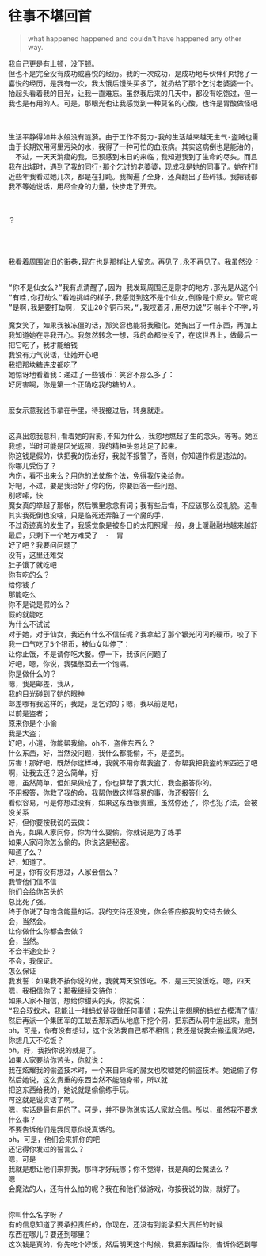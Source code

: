 # 往事不堪回首


> what happened happened and couldn't have happened any other way. 


<pre>
我自己更是有上顿，没下顿。
但也不是完全没有成功或喜悦的经历。我的一次成功，是成功地与伙伴们哄抢了一个乞讨老婆婆的钱罐。
喜悦的经历，是我有一次，我太饿后馒头买多了，就扔给了那个乞讨老婆婆一个。老婆婆那连声和道谢，以及
抬起头看着我的目光，让我一直难忘。虽然我后来的几天中，都没有吃饱过，但一想起那目光，我就感觉很满足：
我也是有用的人。可是，那眼光也让我感觉到一种莫名的心酸，也许是胃酸做怪吧。



生活平静得如井水般没有涟漪。由于工作不努力-我的生活越来越无生气-盗贼也需要拼命工作的。
由于长期饮用河里污染的水，我得了一种可怕的血液病。其实这病倒也是能治的，但需要非常多的钱-至少对我来讲，是天文数字。我的身体日渐虚弱。由于病痛，我不用装就显得很可怜，所以，虽然本职的偷盗早已做不了，但是乞讨倒是收益不错。
　不过，一天天消瘦的我，已预感到末日的来临；我知道我到了生命的尽头。而且，即使这样的生命能维持下去，这样的生活又有什么意义呢？我要找个地方了结。但不能让别人看笑话。我要走得越远越好...
我在出城时，遇到了我的同行-那个乞讨的老婆婆，现成我是她的同事了。她在打盹，没有看我。她的年龄很大了，
近些年我看过她几次，都是在打盹。我掏遍了全身，还真翻出了些碎钱。我把钱都放到了婆婆的钵里，钱币碰撞的声音将婆婆吵醒了，我真后悔。谢谢，谢谢，谢谢。婆婆无力地说，抬头看了我一眼，然后漏出惊异的眼神。
我不等她说话，用尽全身的力量，快步走了开去。



？




我看着周围破旧的街巷,现在也是那样让人留恋。再见了,永不再见了。我虽然没 有眼泪下来,但我心里早已是难过到极点。我凭着仅有的体力,沿街向东缓缓地走着。走到走出街的尽头。周 围真的荒凉了,蒿草越来越高,我要找个没有打扰的地方,晒着太阳,静静地离去。我喘着长气,一步步地向 前走,我感觉已到了世界的尽头。我要走得远远的,要是被野狗给吃了就太倒霉了。终于我走不动了,我爬到 路边的草地上,找到一棵树,靠在树上,向着南方,缓缓关上了眼。 不知过了多久,我努力再睁开眼,想看 这世界最后一眼。我却看到一个人站在我面前。仔细看时,我知道我完了,不过也好,因我竟然来到了天堂。 周围都发着光,站在我面前的是个仙女,她全身是白色的,好象有些淡紫色。不过衣领和袖子是明显的蓝紫色的,非 常显眼。我始终弄不清,我对这身衣服一直记得非常清晰,按理说当时我不应看得很清。可以我但清晰地记得 很个颜色,甚至十几年后,我的记忆一点也没有变化。我努力开始说话,“我真的能进天堂么”?“天堂”? 那我可不知道。这个地方是叫天堂的么?“


“你不是仙女么?”我有点清醒了,因为 我发现周围还是刚才的地方,那光是从这个仙女身上发出的,可能是我眼睛还是看不清,不过我确实感觉她在 发着光。“仙女?,也许吧”我路过这里,碰巧看到你倒在这里,看上去不是很好,你需要什么帮助么?”我 这时被拉回到了现实,现实是想到个死的地方都这么难：临死还是被人看到了。我没好气地说“钱,你有钱么?”
“有哇,你打劫么“看她挑衅的样子,我感觉到这不是个仙女,倒像是个麽女。管它呢,有人送我走也好。
”是啊,我是要打劫啊, 交出20个铜币来,“,我咬着牙,用尽力说”牙嘣半个不字,哼“哼。”我没有力量说下去了,麽女倒很配 合,真的显出很害怕的样子,开始认真在身上的褡裢里翻找,找了半天。摇摇头,叹口气。我只有2个铜币, 银币可以么?我还有金币。“嗯,今天便宜你了,拿出10个金币,放你走人”给你银币可以么?“我没有多少 力气了,”当然不可以“我哪里还有好气说话。

魔女笑了，如果我被冻僵的话，那笑容也能将我融化。她掏出了一件东西，再加上这块糖，可以了吧？
我知道她在寻我开心。我忽然转念一想，我的命都快没了，在这世界上，做最后一件能让别人开心的事，不也是算没有枉活一次么？我不再说话，无力地接过糖。
把它吃了，我才能给钱
我没有力气说话，让她开心吧
我把那块糖连皮都吃了
她惊讶地看着我：递过了一些钱币：笑容不那么多了：
好厉害啊，你是第一个正确吃我的糖的人。


麽女示意我钱币拿在手里，待我接过后，转身就走。


这真出忽我意料,看着她的背影,不知为什么，我忽地燃起了生的念头。等等。她回过头,还有什么吩咐么? 我这时才看到,她的手里拿着一个法仗，和传说中的魔女一样。
我想，当时可能是回光返照，我的精神头忽地足了起来。
你这钱是假的，快把我的伤治好，我就不报警了，否则，你知道作假是违法的。
你哪儿受伤了？
内伤，看不出来么？用你的法仗施个法，免得我传染给你。
好吧，不过，要是我治好了你的伤，你要回答一些问题。
别啰嗦，快
魔女真的举起了那帐，然后嘴里念念有词；我有些后悔，不应该那么没礼貌。这看来真的要弄死我了。
其实我死倒也没啥，只是临死还弄脏了一个魔的手，
不过奇迹真的发生了，我感觉象是被冬日的太阳照耀一般，身上暖融融地越来越舒服，原来的难受的感觉越来越远...
最后，只剩下一个地方难受了　-　胃
好了吧？我要问问题了
没有，这里还难受
肚子饿了就吃吧
你有吃的么？
给你钱了
那能吃么
你不是说是假的么？
假的就能吃
为什么不试试
对于她，对于仙女，我还有什么不信任呢？我拿起了那个银光闪闪的硬币，咬了下去　-　还真能咬动，而且味道，是怪怪的。
我一口气吃了5个银币，被仙女叫停了：
让你止饿，不是请你吃大餐。停一下，我该问问题了
好吧，嗯，你说，我强憋回去一个饱嗝。
你是做什么的？
嗯，我是邮差，我从，
我的目光碰到了她的眼神
邮差哪有我这样的，我是，是乞讨的；嗯，我以前是吧，
以前是盗者；
原来你是个小偷
我是大盗；
好吧，小道，你能帮我偷，oh不，盗件东西么？
什么东西，好，当然没问题，我什么都能偷，不，是盗到。
厉害！那好吧，既然你这样神，我就不用你帮我盗了，你帮我把我盗的东西还了吧。
啊，让我去还？这么简单，好
嗯，虽然简单，但如果做成了，你也算帮了我大忙，我会报答你的。
不用报答，你救了我的命，我帮你做这样容易的事，你还报答什么
看似容易，可是你想过没有，如果这东西很贵重，虽然你还了，你也犯了法，会被抓的。
没关系
好，但你要按我说的去做：
首先，如果人家问你，你为什么要偷，你就说是为了练手
如果人家问你怎么偷的，你说这是秘密。
知道了么？
好，知道了。
可是，你有没有想过，人家会信么？
我管他们信不信
他们会给你苦头的
总比死了强。
终于你说了句饱含能量的话。我的交待还没完，你会答应按我的交待去做么
会，当然会。
让你做什么你都会去做？
会，当然。
不会半途变卦？
不会，我保证。
怎么保证
我发誓：如果我不按你说的做，我就两天没饭吃。不，是三天没饭吃。嗯，四天
嗯，我相信你了；那我继续交待你：
如果人家不相信，想给你甜头的头，你就说：
“我会驭蚁术，我能让一堆蚂蚁替我做任何事情；我先让带翅膀的蚂蚁去摸清了情况。然后让一大队兵蚁消灭那里的守卫。
然后再派一个集团军的工蚁去那东西从地底下挖个洞，把东西从洞中运出来，搬到我手里。就是这样简单。我会说蚂蚁话，多会一门语言很有用的，是不是。”
oh，可是，你有没有想过，这个说法我自己都不相信；我还是说我会搬运魔法吧，“东西飞来”，那东西就飞来了。这样人家就相信了。
你想几天不吃饭？
oh，好，我按你说的就是了。
如果人家要给你苦头，你就说：
我在炫耀我的偷盗技术时，一个来自异域的魔女也吹嘘她的偷盗技术。她说偷了你们的至宝“金字塔”。我不相信，
然后她说，这么贵重的东西当然不能随身带，所以就
把这东西给我的，她说就是偷偷练手玩。
可这就是说实话了啊。
嗯，实话是最有用的了。可是，并不是你说实话人家就会信。所以，虽然我不要求你说慌，但你要答应有一件事不能说。
什么事？
不要告诉他们是我同意你说真话的。
oh，可是，他们会来抓你的吧
还记得你发过的誓言么？
嗯，可是
我就是想让他们来抓我，那样才好玩哪；你不觉得，我是真的会魔法么？
嗯
会魔法的人，还有什么怕的呢？我在和他们做游戏，你按我说的做，就好了。


你叫什么名字呀？
有的信息知道了要承担责任的，你现在，还没有到能承担大责任的时候
东西在哪儿？要还到哪里？
这次钱是真的，你先吃个好饭，然后明天这个时候，我把东西给你，告诉你还到哪；
</pre>